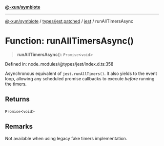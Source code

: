 [**@-xun/symbiote**](../../../../../README.md)

***

[@-xun/symbiote](../../../../../README.md) / [types/jest.patched](../../../README.md) / [jest](../README.md) / runAllTimersAsync

# Function: runAllTimersAsync()

> **runAllTimersAsync**(): `Promise`\<`void`\>

Defined in: node\_modules/@types/jest/index.d.ts:358

Asynchronous equivalent of `jest.runAllTimers()`. It also yields to the event loop,
allowing any scheduled promise callbacks to execute _before_ running the timers.

## Returns

`Promise`\<`void`\>

## Remarks

Not available when using legacy fake timers implementation.
